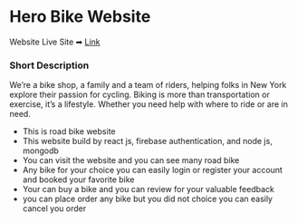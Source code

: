 # Hero Bike Website

Website Live Site ➡ [Link](https://github.com/facebook/create-react-app)

### Short Description
We’re a bike shop, a family and a team of riders, helping folks in New York explore their passion for cycling. Biking is more than transportation or exercise, it’s a lifestyle. Whether you need help with where to ride or are in need.

- This is road bike website
- This website build by react js, firebase authentication, and node js, mongodb
- You can visit the website and you can see many road bike 
- Any bike for your choice you can easily login or register your account and booked your favorite bike
- Your can buy a bike and you can review for your valuable feedback
- you can place order any bike but you did not choice you can easily cancel you order

